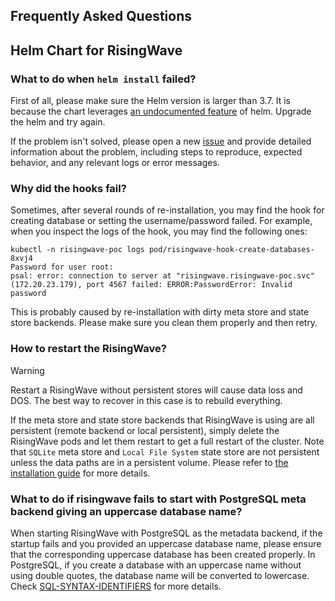 Frequently Asked Questions
---

## Helm Chart for RisingWave

### What to do when `helm install` failed?

First of all, please make sure the Helm version is larger than 3.7. It is because the chart
leverages [an undocumented feature](https://github.com/helm/helm/pull/9957) of helm. Upgrade the helm and try again.

If the problem isn't solved, please open a new [issue](https://github.com/risingwavelabs/helm-charts/issues/new/choose) 
and provide detailed information about the problem, including steps to reproduce, expected behavior, and any relevant 
logs or error messages.

### Why did the hooks fail?

Sometimes, after several rounds of re-installation, you may find the hook for creating database or setting the
username/password failed. For example, when you inspect the logs of the hook, you may find the following ones:

```plain
kubectl -n risingwave-poc logs pod/risingwave-hook-create-databases-8xvj4
Password for user root: 
psal: error: connection to server at "risingwave.risingwave-poc.svc"(172.20.23.179), port 4567 failed: ERROR:PasswordError: Invalid password
```

This is probably caused by re-installation with dirty meta store and state store backends. Please make sure you clean 
them properly and then retry.

### How to restart the RisingWave?

> [!WARNING]
>
> Restart a RisingWave without persistent stores will cause data loss and DOS.
> The best way to recover in this case is to rebuild everything.

If the meta store and state store backends that RisingWave is using are all persistent (remote backend or local
persistent), simply delete the RisingWave pods and let them restart to get a full restart of the cluster. Note
that `SQLite` meta store and `Local File System` state store are not persistent unless the data paths are in a 
persistent volume. Please refer to [the installation guide](CONFIGURATION.md) for more details.

### What to do if risingwave fails to start with PostgreSQL meta backend giving an uppercase database name?

When starting RisingWave with PostgreSQL as the metadata backend, if the startup fails and you provided an uppercase database name, please ensure that the corresponding uppercase database has been created properly. In PostgreSQL, if you create a database with an uppercase name without using double quotes, the database name will be converted to lowercase. Check [SQL-SYNTAX-IDENTIFIERS](https://www.postgresql.org/docs/current/sql-syntax-lexical.html#SQL-SYNTAX-IDENTIFIERS) for more details.
